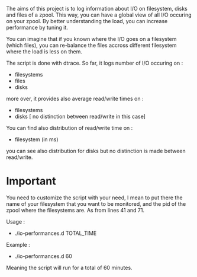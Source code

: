 The aims of this project is to log information about I/O on filesystem, disks and files of a zpool.
This way, you can have a global view of all I/O occuring on your zpool. By better understanding the 
load, you can increase performance by tuning it.

You can imagine that if you known where the I/O goes on a filesystem (which files), you can re-balance the files accross different filesystem where the load is less on them.

The script is done with dtrace. So far, it logs number of I/O occuring on :
- filesystems
- files
- disks

more over, it provides also average read/write times on :
- filesystems
- disks [ no distinction between read/write in this case]

You can find also distribution of read/write time on :
- filesystem (in ms)
 
you can see also distribution for disks but no distinction is made between read/write.

# Important
You need to customize the script with your need, I mean to put there the name of your filesystem that you want to be monitored, and the pid of the zpool where the filesystems are. As from lines 41 and 71.

Usage :
* ./io-performances.d TOTAL_TIME

Example :
* ./io-performances.d 60

Meaning the script will run for a total of 60 minutes.
